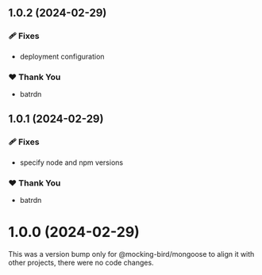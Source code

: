 ## 1.0.2 (2024-02-29)


### 🩹 Fixes

- deployment configuration


### ❤️  Thank You

- batrdn

## 1.0.1 (2024-02-29)


### 🩹 Fixes

- specify node and npm versions


### ❤️  Thank You

- batrdn

# 1.0.0 (2024-02-29)

This was a version bump only for @mocking-bird/mongoose to align it with other projects, there were no code changes.
